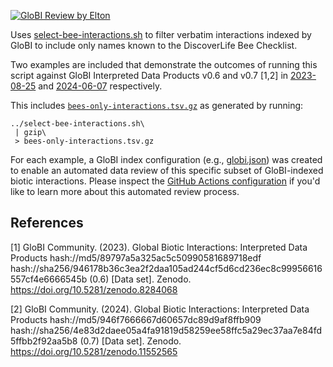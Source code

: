 [![GloBI Review by Elton](../../actions/workflows/review.yml/badge.svg)](../../actions/workflows/review.yml)

Uses [select-bee-interactions.sh](select-bee-interactions.sh) to filter verbatim interactions indexed by GloBI to include only names known to the DiscoverLife Bee Checklist.

Two examples are included that demonstrate the outcomes of running this script against GloBI Interpreted Data Products v0.6 and v0.7 [1,2] in [2023-08-25](examples/2023-08-25) and [2024-06-07](examples/2024-06-07) respectively. 

This includes [`bees-only-interactions.tsv.gz`](examples/2024-06-07/bees-only-interactions.tsv.gz) as generated by running:

```
../select-bee-interactions.sh\
 | gzip\
 > bees-only-interactions.tsv.gz
```

For each example, a GloBI index configuration (e.g., [globi.json](examples/2024-06-07/globi.json)) was created to enable an automated data review of this specific subset of GloBI-indexed biotic interactions. Please inspect the [GitHub Actions configuration](.github/workflows/review.yml) if you'd like to learn more about this automated review process. 


## References

[1] GloBI Community. (2023). Global Biotic Interactions: Interpreted Data Products hash://md5/89797a5a325ac5c50990581689718edf hash://sha256/946178b36c3ea2f2daa105ad244cf5d6cd236ec8c99956616557cf4e6666545b (0.6) [Data set]. Zenodo. https://doi.org/10.5281/zenodo.8284068

[2] GloBI Community. (2024). Global Biotic Interactions: Interpreted Data Products hash://md5/946f7666667d60657dc89d9af8ffb909 hash://sha256/4e83d2daee05a4fa91819d58259ee58ffc5a29ec37aa7e84fd5ffbb2f92aa5b8 (0.7) [Data set]. Zenodo. https://doi.org/10.5281/zenodo.11552565 
